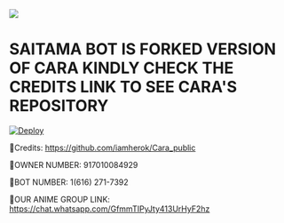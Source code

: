 <img src='https://coolwallpapers.me/th700/2883048-saitama-one-punch-man-anime___anime-wallpapers.jpg'/>

# SAITAMA BOT IS FORKED VERSION OF CARA KINDLY CHECK THE CREDITS LINK TO SEE CARA'S REPOSITORY

[![Deploy](https://www.herokucdn.com/deploy/button.png)](https://heroku.com/deploy)


🌆Credits: https://github.com/iamherok/Cara_public


🌆OWNER NUMBER: 917010084929

🌆BOT NUMBER: 1(616) 271-7392

🌆OUR ANIME GROUP LINK: https://chat.whatsapp.com/GfmmTIPyJty413UrHyF2hz
